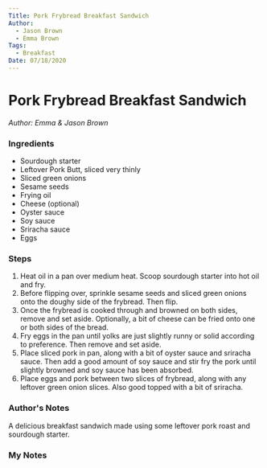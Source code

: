 ```yaml
---
Title: Pork Frybread Breakfast Sandwich
Author:
  - Jason Brown
  - Emma Brown
Tags:
  - Breakfast
Date: 07/18/2020
---
```


# Pork Frybread Breakfast Sandwich
*Author: Emma & Jason Brown*

### Ingredients
* Sourdough starter
* Leftover Pork Butt, sliced very thinly
* Sliced green onions
* Sesame seeds
* Frying oil
* Cheese (optional)
* Oyster sauce
* Soy sauce
* Sriracha sauce
* Eggs

### Steps
1) Heat oil in a pan over medium heat. Scoop sourdough starter into hot oil and fry.
2) Before flipping over, sprinkle sesame seeds and sliced green onions onto the doughy side of the frybread. Then flip.
3) Once the frybread is cooked through and browned on both sides, remove and set aside. Optionally, a bit of cheese can be fried onto one or both sides of the bread.
4) Fry eggs in the pan until yolks are just slightly runny or solid according to preference. Then remove and set aside.
5) Place sliced pork in pan, along with a bit of oyster sauce and sriracha sauce. Then add a good amount of soy sauce and stir fry the pork until slightly browned and soy sauce has been absorbed.
6) Place eggs and pork between two slices of frybread, along with any leftover green onion slices. Also good topped with a bit of sriracha.

### Author's Notes
A delicious breakfast sandwich made using some leftover pork roast and sourdough starter.

### My Notes
